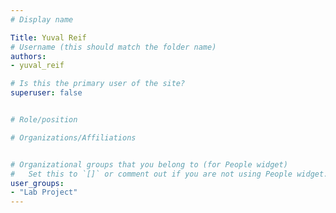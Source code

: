 ```yaml
---
# Display name

Title: Yuval Reif
# Username (this should match the folder name)
authors:
- yuval_reif

# Is this the primary user of the site?
superuser: false


# Role/position

# Organizations/Affiliations


# Organizational groups that you belong to (for People widget)
#   Set this to `[]` or comment out if you are not using People widget.
user_groups:
- "Lab Project"
---
```


